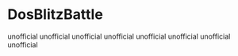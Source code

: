 # DosBlitzBattle
unofficial unofficial unofficial unofficial unofficial unofficial unofficial unofficial

